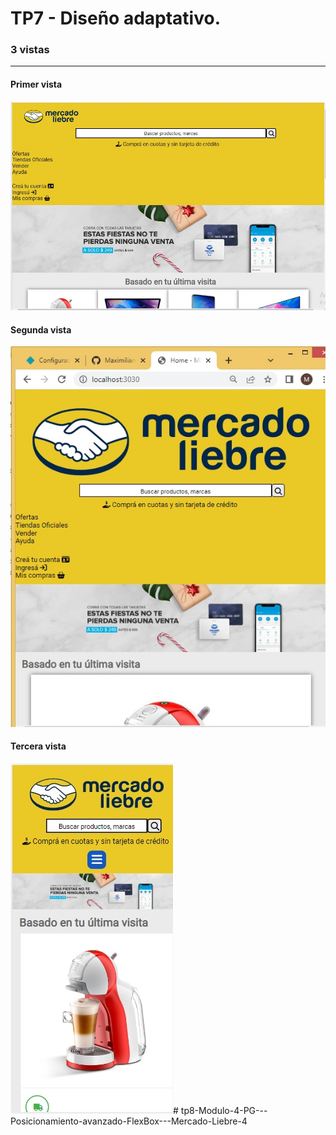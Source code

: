 # TP7 - Diseño adaptativo. 
### 3 vistas
-------------------------------------------------------------------------
#### Primer vista
![Asi quedo](https://github.com/MaximilianoAlonso/TP7-ML-Dise-oAdaptativo/blob/master/desktop.jpg?raw=true)


#### Segunda vista
![Asi quedo](https://github.com/MaximilianoAlonso/TP7-ML-Dise-oAdaptativo/blob/master/tablet.jpg?raw=true)


#### Tercera vista
![Asi quedo](https://github.com/MaximilianoAlonso/TP7-ML-Dise-oAdaptativo/blob/master/mobile.jpg?raw=true)# tp8-Modulo-4-PG---Posicionamiento-avanzado-FlexBox---Mercado-Liebre-4
